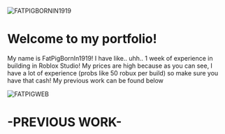
![FATPIGBORNIN1919](https://github.com/FatPigBornIn1919/FatPigBornIn1919.github.io/assets/169848478/35d6af09-e7ee-48a5-a902-62d2804ce855) 



# Welcome to my portfolio!

My name is FatPigBornIn1919!
I have like.. uhh.. 1 week of experience in building in Roblox Studio!
My prices are high because as you can see, I have a lot of experience (probs like 50 robux per build) so make sure you have that cash!
My previous work can be found below 

![FATPIGWEB](https://github.com/FatPigBornIn1919/FatPigBornIn1919.github.io/assets/169848478/71e8d90f-eae8-43e8-8a92-b6171b4bc15e)
# -PREVIOUS WORK-



